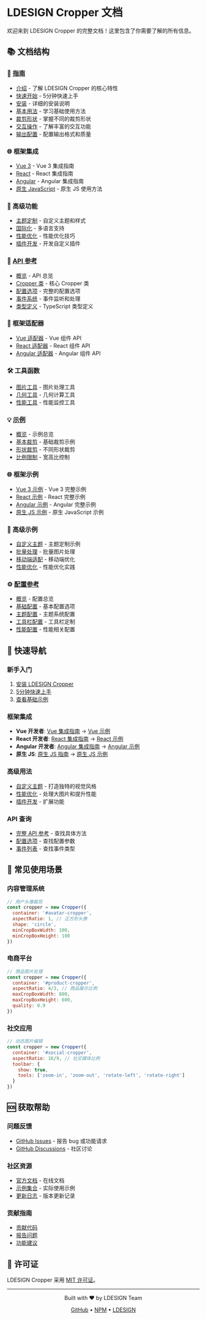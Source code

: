 # LDESIGN Cropper 文档

欢迎来到 LDESIGN Cropper 的完整文档！这里包含了你需要了解的所有信息。

## 📚 文档结构

### 🚀 [指南](./guide/)
- [介绍](./guide/index.md) - 了解 LDESIGN Cropper 的核心特性
- [快速开始](./guide/getting-started.md) - 5分钟快速上手
- [安装](./guide/installation.md) - 详细的安装说明
- [基本用法](./guide/basic-usage.md) - 学习基础使用方法
- [裁剪形状](./guide/crop-shapes.md) - 掌握不同的裁剪形状
- [交互操作](./guide/interactions.md) - 了解丰富的交互功能
- [输出配置](./guide/output.md) - 配置输出格式和质量

### 🌐 框架集成
- [Vue 3](./guide/vue.md) - Vue 3 集成指南
- [React](./guide/react.md) - React 集成指南
- [Angular](./guide/angular.md) - Angular 集成指南
- [原生 JavaScript](./guide/vanilla.md) - 原生 JS 使用方法

### 🎨 高级功能
- [主题定制](./guide/theming.md) - 自定义主题和样式
- [国际化](./guide/i18n.md) - 多语言支持
- [性能优化](./guide/performance.md) - 性能优化技巧
- [插件开发](./guide/plugins.md) - 开发自定义插件

### 📖 [API 参考](./api/)
- [概览](./api/index.md) - API 总览
- [Cropper 类](./api/cropper.md) - 核心 Cropper 类
- [配置选项](./api/options.md) - 完整的配置选项
- [事件系统](./api/events.md) - 事件监听和处理
- [类型定义](./api/types.md) - TypeScript 类型定义

### 🔧 框架适配器
- [Vue 适配器](./api/vue-adapter.md) - Vue 组件 API
- [React 适配器](./api/react-adapter.md) - React 组件 API
- [Angular 适配器](./api/angular-adapter.md) - Angular 组件 API

### 🛠️ 工具函数
- [图片工具](./api/image-utils.md) - 图片处理工具
- [几何工具](./api/geometry-utils.md) - 几何计算工具
- [性能工具](./api/performance-utils.md) - 性能监控工具

### 💡 [示例](./examples/)
- [概览](./examples/index.md) - 示例总览
- [基本裁剪](./examples/basic-cropping.md) - 基础裁剪示例
- [形状裁剪](./examples/shape-cropping.md) - 不同形状裁剪
- [比例限制](./examples/aspect-ratio.md) - 宽高比控制

### 🌐 框架示例
- [Vue 3 示例](./examples/vue.md) - Vue 3 完整示例
- [React 示例](./examples/react.md) - React 完整示例
- [Angular 示例](./examples/angular.md) - Angular 完整示例
- [原生 JS 示例](./examples/vanilla.md) - 原生 JavaScript 示例

### 🎨 高级示例
- [自定义主题](./examples/custom-theme.md) - 主题定制示例
- [批量处理](./examples/batch-processing.md) - 批量图片处理
- [移动端适配](./examples/mobile.md) - 移动端优化
- [性能优化](./examples/performance.md) - 性能优化实践

### ⚙️ [配置参考](./config/)
- [概览](./config/index.md) - 配置总览
- [基础配置](./config/basic.md) - 基本配置选项
- [主题配置](./config/theme.md) - 主题系统配置
- [工具栏配置](./config/toolbar.md) - 工具栏定制
- [性能配置](./config/performance.md) - 性能相关配置

## 🚀 快速导航

### 新手入门
1. [安装 LDESIGN Cropper](./guide/installation.md)
2. [5分钟快速上手](./guide/getting-started.md)
3. [查看基础示例](./examples/basic-cropping.md)

### 框架集成
- **Vue 开发者**: [Vue 集成指南](./guide/vue.md) → [Vue 示例](./examples/vue.md)
- **React 开发者**: [React 集成指南](./guide/react.md) → [React 示例](./examples/react.md)
- **Angular 开发者**: [Angular 集成指南](./guide/angular.md) → [Angular 示例](./examples/angular.md)
- **原生 JS**: [原生 JS 指南](./guide/vanilla.md) → [原生 JS 示例](./examples/vanilla.md)

### 高级用法
- [自定义主题](./guide/theming.md) - 打造独特的视觉风格
- [性能优化](./guide/performance.md) - 处理大图片和提升性能
- [插件开发](./guide/plugins.md) - 扩展功能

### API 查询
- [完整 API 参考](./api/cropper.md) - 查找具体方法
- [配置选项](./api/options.md) - 查找配置参数
- [事件列表](./api/events.md) - 查找事件类型

## 🎯 常见使用场景

### 内容管理系统
```javascript
// 用户头像裁剪
const cropper = new Cropper({
  container: '#avatar-cropper',
  aspectRatio: 1, // 正方形头像
  shape: 'circle',
  minCropBoxWidth: 100,
  minCropBoxHeight: 100
})
```

### 电商平台
```javascript
// 商品图片处理
const cropper = new Cropper({
  container: '#product-cropper',
  aspectRatio: 4/3, // 商品展示比例
  maxCropBoxWidth: 800,
  maxCropBoxHeight: 600,
  quality: 0.9
})
```

### 社交应用
```javascript
// 动态图片编辑
const cropper = new Cropper({
  container: '#social-cropper',
  aspectRatio: 16/9, // 社交媒体比例
  toolbar: {
    show: true,
    tools: ['zoom-in', 'zoom-out', 'rotate-left', 'rotate-right']
  }
})
```

## 🆘 获取帮助

### 问题反馈
- [GitHub Issues](https://github.com/ldesign/cropper/issues) - 报告 bug 或功能请求
- [GitHub Discussions](https://github.com/ldesign/cropper/discussions) - 社区讨论

### 社区资源
- [官方文档](https://ldesign-cropper.vercel.app) - 在线文档
- [示例集合](../examples/) - 实际使用示例
- [更新日志](https://github.com/ldesign/cropper/releases) - 版本更新记录

### 贡献指南
- [贡献代码](https://github.com/ldesign/cropper/blob/main/CONTRIBUTING.md)
- [报告问题](https://github.com/ldesign/cropper/issues/new)
- [功能建议](https://github.com/ldesign/cropper/discussions/new)

## 📄 许可证

LDESIGN Cropper 采用 [MIT 许可证](https://github.com/ldesign/cropper/blob/main/LICENSE)。

---

<div align="center">
  <p>Built with ❤️ by LDESIGN Team</p>
  <p>
    <a href="https://github.com/ldesign/cropper">GitHub</a> •
    <a href="https://www.npmjs.com/package/@ldesign/cropper">NPM</a> •
    <a href="https://ldesign.dev">LDESIGN</a>
  </p>
</div>
